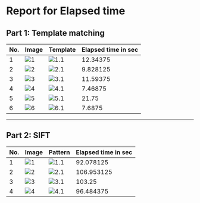 # Report for Elapsed time

## Part 1: Template matching

No. | Image | Template | Elapsed time in sec
------------ | ------------- |------------- |-------------
1 | ![1](https://github.com/sbme-tutorials/cv404-2020-assignment-03-sbe404-2020-team20/blob/master/images/Template_Match-1/Image_1.png)|![1.1](https://github.com/sbme-tutorials/cv404-2020-assignment-03-sbe404-2020-team20/blob/master/images/Template_Match-1/Template_1.png) |12.34375
2 | ![2](https://github.com/sbme-tutorials/cv404-2020-assignment-03-sbe404-2020-team20/blob/master/images/Template_Match-2/Image_2.png)|![2.1](https://github.com/sbme-tutorials/cv404-2020-assignment-03-sbe404-2020-team20/blob/master/images/Template_Match-2/Template_2.png) |9.828125
3 | ![3](https://github.com/sbme-tutorials/cv404-2020-assignment-03-sbe404-2020-team20/blob/master/images/Template_Match-3/Image_3.png)|![3.1](https://github.com/sbme-tutorials/cv404-2020-assignment-03-sbe404-2020-team20/blob/master/images/Template_Match-3/Template_3.png) |11.59375
 4 | ![4](https://github.com/sbme-tutorials/cv404-2020-assignment-03-sbe404-2020-team20/blob/master/images/Template_Match-4/Image_4.png)|![4.1](https://github.com/sbme-tutorials/cv404-2020-assignment-03-sbe404-2020-team20/blob/master/images/Template_Match-4/Template_4.png) |7.46875
 5 | ![5](https://github.com/sbme-tutorials/cv404-2020-assignment-03-sbe404-2020-team20/blob/master/images/Template_Match-5/Image_5.png)|![5.1](https://github.com/sbme-tutorials/cv404-2020-assignment-03-sbe404-2020-team20/blob/master/images/Template_Match-5/Templete_5.png) |21.75
 6 | ![6](https://github.com/sbme-tutorials/cv404-2020-assignment-03-sbe404-2020-team20/blob/master/images/Template_Match-6/Image_6.jpg)|![6.1](https://github.com/sbme-tutorials/cv404-2020-assignment-03-sbe404-2020-team20/blob/master/images/Template_Match-6/Template_6.jpg) |7.6875
 
 ------------
 
 ## Part 2: SIFT
 
 No. | Image | Pattern | Elapsed time in sec
------------ | ------------- |------------- |-------------
1 | ![1](https://github.com/sbme-tutorials/cv404-2020-assignment-03-sbe404-2020-team20/blob/master/images/sift_01/img.jpg)|![1.1](https://github.com/sbme-tutorials/cv404-2020-assignment-03-sbe404-2020-team20/blob/master/images/sift_01/01.jpg) |92.078125
2 | ![2](https://github.com/sbme-tutorials/cv404-2020-assignment-03-sbe404-2020-team20/blob/master/images/sift_2/img.jpg)|![2.1](https://github.com/sbme-tutorials/cv404-2020-assignment-03-sbe404-2020-team20/blob/master/images/sift_2/01.jpg) |106.953125
3 | ![3](https://github.com/sbme-tutorials/cv404-2020-assignment-03-sbe404-2020-team20/blob/master/images/sift_03/img.jpg)|![3.1](https://github.com/sbme-tutorials/cv404-2020-assignment-03-sbe404-2020-team20/blob/master/images/sift_03/01.jpg) |103.25
 4 | ![4](https://github.com/sbme-tutorials/cv404-2020-assignment-03-sbe404-2020-team20/blob/master/images/sift_04/img.jpg)|![4.1](https://github.com/sbme-tutorials/cv404-2020-assignment-03-sbe404-2020-team20/blob/master/images/sift_04/01.jpg) |96.484375
